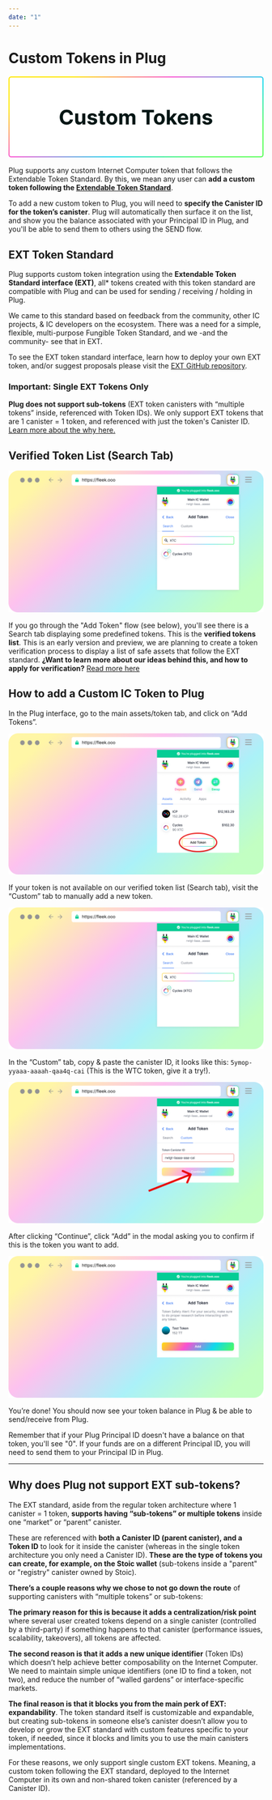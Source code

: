 ```yaml
---
date: "1"
---
```

# Custom Tokens in Plug

![](imgs/custom-tokens.png)

Plug supports any custom Internet Computer token that follows the Extendable Token Standard. By this, we mean any user can **add a custom token following the [Extendable Token Standard](https://github.com/Toniq-Labs/extendable-token)**.

To add a new custom token to Plug, you will need to **specify the Canister ID for the token’s canister**. Plug will automatically then surface it on the list, and show you the balance associated with your Principal ID in Plug, and you'll be able to send them to others using the SEND flow.

## EXT Token Standard

Plug supports custom token integration using the **Extendable Token Standard interface (EXT)**, all* tokens created with this token standard are compatible with Plug and can be used for sending / receiving / holding in Plug. 

We came to this standard based on feedback from the community, other IC projects, & IC developers on the ecosystem. There was a need for a simple, flexible, multi-purpose Fungible Token Standard, and we -and the community- see that in EXT.

To see the EXT token standard interface, learn how to deploy your own EXT token, and/or suggest proposals please visit the [EXT GitHub repository](https://github.com/Toniq-Labs/extendable-token).

### Important: Single EXT Tokens Only

**Plug does not support sub-tokens** (EXT token canisters with “multiple tokens” inside, referenced with Token IDs). We only support EXT tokens that are 1 canister = 1 token, and referenced with just the token's Canister ID. [Learn more about the why here.](#why-does-plug-not-support-ext-sub-tokens)

## Verified Token List (Search Tab)
![](imgs/medium-1.png)

If you go through the "Add Token" flow (see below), you'll see there is a Search tab displaying some predefined tokens. This is the **verified tokens list**. This is an early version and preview, we are planning to create a token verification process to display a list of safe assets that follow the EXT standard. **¿Want to learn more about our ideas behind this, and how to apply for verification?** [Read more here](https://medium.com/@plug_wallet/f49207afb25c?source=friends_link&sk=f0c9513f87d851e30b9427b8bbc52763)

## How to add a Custom IC Token to Plug
In the Plug interface, go to the main assets/token tab, and click on “Add Tokens”.

![](imgs/step-1.png)

If your token is not available on our verified token list (Search tab), visit the “Custom” tab to manually add a new token.

![](imgs/medium-1.png)

In the “Custom” tab, copy & paste the canister ID, it looks like this: ```5ymop-yyaaa-aaaah-qaa4q-cai``` (This is the WTC token, give it a try!).

![](imgs/step-3.png)

After clicking “Continue”, click “Add” in the modal asking you to confirm if this is the token you want to add.

![](imgs/step-4.png)

You’re done! You should now see your token balance in Plug & be able to send/receive from Plug. 

Remember that if your Plug Principal ID doesn't have a balance on that token, you'll see "0". If your funds are on a different Principal ID, you will need to send them to your Principal ID in Plug.

---

## Why does Plug not support EXT sub-tokens?

The EXT standard, aside from the regular token architecture where 1 canister = 1 token, **supports having “sub-tokens” or multiple tokens** inside one “market” or “parent” canister.

These are referenced with **both a Canister ID (parent canister), and a Token ID** to look for it inside the canister (whereas in the single token architecture you only need a Canister ID). **These are the type of tokens you can create, for example, on the Stoic wallet** (sub-tokens inside a "parent" or "registry" canister owned by Stoic).

**There’s a couple reasons why we chose to not go down the route** of supporting canisters with “multiple tokens” or sub-tokens:

**The primary reason for this is because it adds a centralization/risk point** where several user created tokens depend on a single canister (controlled by a third-party) if something happens to that canister (performance issues, scalability, takeovers), all tokens are affected.

**The second reason is that it adds a new unique identifier** (Token IDs) which doesn’t help achieve better composability on the Internet Computer. We need to maintain simple unique identifiers (one ID to find a token, not two), and reduce the number of “walled gardens” or interface-specific markets.

**The final reason is that it blocks you from the main perk of EXT: expandability**. The token standard itself is customizable and expandable, but creating sub-tokens in someone else’s canister doesn’t allow you to develop or grow the EXT standard with custom features specific to your token, if needed, since it blocks and limits you to use the main canisters implementations.

For these reasons, we only support single custom EXT tokens. Meaning, a custom token following the EXT standard, deployed to the Internet Computer in its own and non-shared token canister (referenced by a Canister ID).